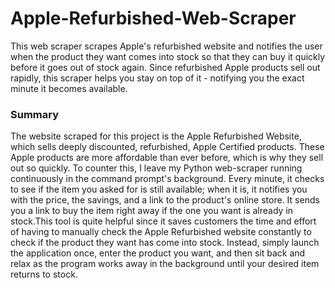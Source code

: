 # Apple-Refurbished-Web-Scraper
This web scraper scrapes Apple's refurbished website and notifies the user when the product they want comes into stock so that they can buy it quickly before it goes out of stock again. Since refurbished Apple products sell out rapidly, this scraper helps you stay on top of it - notifying you the exact minute it becomes available.

### Summary
The website scraped for this project is the Apple Refurbished Website, which sells deeply discounted, refurbished, Apple Certified products. These Apple products are more affordable than ever before, which is why they sell out so quickly. To counter this, I leave my Python web-scraper running continuously in the command prompt's background. Every minute, it checks to see if the item you asked for is still available; when it is, it notifies you with the price, the savings, and a link to the product's online store. It sends you a link to buy the item right away if the one you want is already in stock.This tool is quite helpful since it saves customers the time and effort of having to manually check the Apple Refurbished website constantly to check if the product they want has come into stock. Instead, simply launch the application once, enter the product you want, and then sit back and relax as the program works away in the background until your desired item returns to stock.


